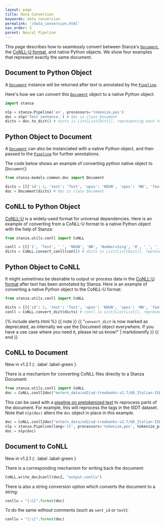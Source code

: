```yaml
---
layout: page
title: Data Conversion
keywords: data conversion
permalink: '/data_conversion.html'
nav_order: 3
parent: Neural Pipeline
---
```


This page describes how to seamlessly convert between Stanza's [`Document`](data_objects.md#document), the [CoNLL-U format](https://universaldependencies.org/format.html), and native Python objects. We show four examples that represent exactly the same document.

## Document to Python Object

A [`Document`](data_objects.md#document) instance will be returned after text is annotated by the [`Pipeline`](data_objects.md#pipeline).

Here's how we can convert this [`Document`](data_objects.md#document) object to a native Python object:

```python
import stanza

nlp = stanza.Pipeline('en', processors='tokenize,pos')
doc = nlp('Test sentence.') # doc is class Document
dicts = doc.to_dict() # dicts is List[List[Dict]], representing each token / word in each sentence in the document
```

## Python Object to Document

A [`Document`](data_objects.md#document) can also be instanciated with a native Python object, and then passed to the [`Pipeline`](data_objects.md#pipeline) for further annotations.

The code below shows an example of converting python native object to [`Document`]:

```python
from stanza.models.common.doc import Document

dicts = [[{'id': 1, 'text': 'Test', 'upos': 'NOUN', 'xpos': 'NN', 'feats': 'Number=Sing', 'misc': 'start_char=0|end_char=4'}, {'id': 2, 'text': 'sentence', 'upos': 'NOUN', 'xpos': 'NN', 'feats': 'Number=Sing', 'misc': 'start_char=5|end_char=13'}, {'id': 3, 'text': '.', 'upos': 'PUNCT', 'xpos': '.', 'misc': 'start_char=13|end_char=14'}]] # dicts is List[List[Dict]], representing each token / word in each sentence in the document
doc = Document(dicts) # doc is class Document
```

## CoNLL to Python Object

[CoNLL-U](https://universaldependencies.org/format.html) is a widely-used format for universal dependencies.
Here is an example of converting from a CoNLL-U format to a native Python object with the help of Stanza:

```python
from stanza.utils.conll import CoNLL

conll = [[['1', 'Test', '_', 'NOUN', 'NN', 'Number=Sing', '0', '_', '_', 'start_char=0|end_char=4'], ['2', 'sentence', '_', 'NOUN', 'NN', 'Number=Sing', '1', '_', '_', 'start_char=5|end_char=13'], ['3', '.', '_', 'PUNCT', '.', '_', '2', '_', '_', 'start_char=13|end_char=14']]] # conll is List[List[List]], representing each token / word in each sentence in the document
dicts = CoNLL.convert_conll(conll) # dicts is List[List[Dict]], representing each token / word in each sentence in the document
```

## Python Object to CoNLL

It might sometimes be desirable to output or process data in the [CoNLL-U format](https://universaldependencies.org/format.html) after text has been annotated by Stanza. Here is an example of converting a native Python object to the CoNLL-U format:

```python
from stanza.utils.conll import CoNLL

dicts = [[{'id': 1, 'text': 'Test', 'upos': 'NOUN', 'xpos': 'NN', 'feats': 'Number=Sing', 'misc': 'start_char=0|end_char=4'}, {'id': 2, 'text': 'sentence', 'upos': 'NOUN', 'xpos': 'NN', 'feats': 'Number=Sing', 'misc': 'start_char=5|end_char=13'}, {'id': 3, 'text': '.', 'upos': 'PUNCT', 'xpos': '.', 'misc': 'start_char=13|end_char=14'}]] # dicts is List[List[Dict]], representing each token / word in each sentence in the document
conll = CoNLL.convert_dict(dicts) # conll is List[List[List]], representing each token / word in each sentence in the document
```

{% include alerts.html %}
{{ note }}
{{ "`convert_dict` is now marked as deprecated, as internally we use the Document object everywhere.  If you have a use case where you need it, please let us know!" | markdownify }}
{{ end }}

## CoNLL to Document

New in v1.2.1
{: .label .label-green }

There is a mechanism for converting CoNLL files directly to a Stanza Document:

```python
from stanza.utils.conll import CoNLL
doc = CoNLL.conll2doc("extern_data/ud2/ud-treebanks-v2.7/UD_Italian-ISDT/it_isdt-ud-train.conllu")
```

This can be used with a [pipeline on pretokenized text](tokenize.md#start-with-pretokenized-text) to reprocess parts of the document.  For example, this will reprocess the tags in the ISDT dataset.  Note that `nlp(doc)` alters the `doc` object in place in this example.

```python
doc = CoNLL.conll2doc("extern_data/ud2/ud-treebanks-v2.7/UD_Italian-ISDT/it_isdt-ud-train.conllu")
nlp = stanza.Pipeline(lang='it', processors='tokenize,pos', tokenize_pretokenized=True)
doc = nlp(doc)
```

## Document to CoNLL

New in v1.2.1
{: .label .label-green }

There is a corresponding mechanism for writing back the document:

```python
CoNLL.write_doc2conll(doc2, "output.conllu")
```

There is also a string conversion option which converts the document to a string:

```python
conllu = "{:C}".format(doc)
```

To do the same without comments (such as `sent_id` or `text`):

```python
conllu = "{:c}".format(doc)
```
